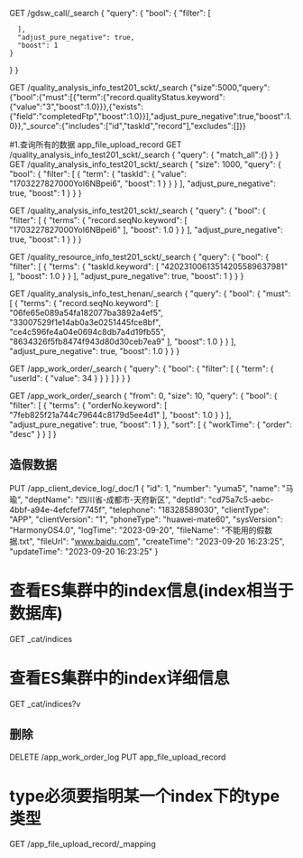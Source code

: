 GET /gdsw_call/_search
{
  "query": {
    "bool": {
      "filter": [
        
      ],
      "adjust_pure_negative": true,
      "boost": 1
    }
  }
}

GET /quality_analysis_info_test201_sckt/_search
{"size":5000,"query":{"bool":{"must":[{"term":{"record.qualityStatus.keyword":{"value":"3","boost":1.0}}},{"exists":{"field":"completedFtp","boost":1.0}}],"adjust_pure_negative":true,"boost":1.0}},"_source":{"includes":["id","taskId","record"],"excludes":[]}}


#1.查询所有的数据 app_file_upload_record
GET /quality_analysis_info_test201_sckt/_search
{
  "query": {
    "match_all":{}
  }
}
GET /quality_analysis_info_test201_sckt/_search
{
  "size": 1000,
  "query": {
    "bool": {
      "filter": [
        {
          "term": {
            "taskId": {
              "value": "1703227827000YoI6NBpei6",
              "boost": 1
            }
          }
        }
      ],
      "adjust_pure_negative": true,
      "boost": 1
    }
  }
}

GET /quality_analysis_info_test201_sckt/_search
{
  "query": {
    "bool": {
      "filter": [
        {
					"terms": {
						"record.seqNo.keyword": [
							"1703227827000YoI6NBpei6"
						],
						"boost": 1.0
					}
				}
      ],
      "adjust_pure_negative": true,
      "boost": 1
    }
  }
}

GET /quality_resource_info_test201_sckt/_search
{
  "query": {
    "bool": {
      "filter": [
        {
					"terms": {
						"taskId.keyword": [
							"42023100613514205589637981"
						],
						"boost": 1.0
					}
				}
      ],
      "adjust_pure_negative": true,
      "boost": 1
    }
  }
}

GET /quality_analysis_info_test_henan/_search
{
    "query": {
        "bool": {
            "must": [
                {
                    "terms": {
                        "record.seqNo.keyword": [
                            "06fe65e089a54fa182077ba3892a4ef5",
                            "33007529f1e14ab0a3e0251445fce8bf",
                            "ce4c596fe4a04e0694c8db7a4d19fb55",
                            "8634326f5fb8474f943d80d30ceb7ea9"
                        ],
                        "boost": 1.0
                    }
                }
            ],
            "adjust_pure_negative": true,
            "boost": 1.0
        }
    }
}


GET /app_work_order/_search
{
    "query": {
        "bool": {
            "filter": [
                {
                    "term": {
                        "userId": {
                            "value": 34
                        }
                    }
                }
            ]
        }
    }
}

GET /app_work_order/_search
{
  "from": 0,
  "size": 10,
  "query": {
    "bool": {
       "filter": [
        {
					"terms": {
						"orderNo.keyword": [
							"7feb825f21a744c79644c8179d5ee4d1"
						],
						"boost": 1.0
					}
				}
      ],
      "adjust_pure_negative": true,
      "boost": 1
    }
  },
  "sort": [
    {
      "workTime": {
        "order": "desc"
      }
    }
  ]
}

## 造假数据
PUT /app_client_device_log/_doc/1
{
  "id": 1,
  "number": "yuma5",
  "name": "马瑜",
  "deptName": "四川省-成都市-天府新区",
  "deptId": "cd75a7c5-aebc-4bbf-a94e-4efcfef7745f",
  "telephone": "18328589030",
  "clientType": "APP",
  "clientVersion": "1",
  "phoneType": "huawei-mate60",
  "sysVersion": "HarmonyOS4.0",
  "logTime": "2023-09-20",
  "fileName": "不能用的假数据.txt",
  "fileUrl": "www.baidu.com",
  "createTime": "2023-09-20 16:23:25",
  "updateTime": "2023-09-20 16:23:25"
}


# 查看ES集群中的index信息(index相当于数据库)
GET _cat/indices

# 查看ES集群中的index详细信息
GET _cat/indices?v

## 删除
DELETE /app_work_order_log
PUT app_file_upload_record
# type必须要指明某一个index下的type类型
GET /app_file_upload_record/_mapping